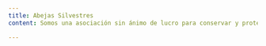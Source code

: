 ```yaml
---
title: Abejas Silvestres
content: Somos una asociación sin ánimo de lucro para conservar y proteger las más de 1000 especies de abejas silvestres de la Peninsula Ibérica.

---
```

